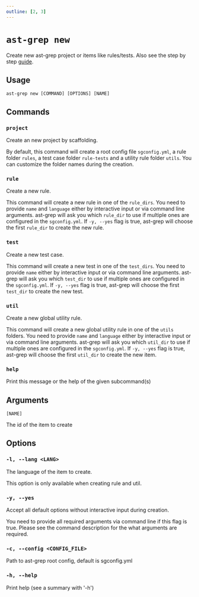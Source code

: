 ```yaml
---
outline: [2, 3]
---
```


# `ast-grep new`

Create new ast-grep project or items like rules/tests. Also see the step by step [guide](/guide/scan-project.html).

## Usage

```shell
ast-grep new [COMMAND] [OPTIONS] [NAME]
```

## Commands

### `project`

Create an new project by scaffolding.

By default, this command will create a root config file `sgconfig.yml`,
a rule folder `rules`, a test case folder `rule-tests` and a utility rule folder `utils`.
You can customize the folder names during the creation.

### `rule`

Create a new rule.

This command will create a new rule in one of the `rule_dirs`.
You need to provide `name` and `language` either by interactive input or via command line arguments.
ast-grep will ask you which `rule_dir` to use if multiple ones are configured in the `sgconfig.yml`.
If `-y, --yes` flag is true, ast-grep will choose the first `rule_dir` to create the new rule.

### `test`

Create a new test case.

This command will create a new test in one of the `test_dirs`.
You need to provide `name` either by interactive input or via command line arguments.
ast-grep will ask you which `test_dir` to use if multiple ones are configured in the `sgconfig.yml`.
If `-y, --yes` flag is true, ast-grep will choose the first `test_dir` to create the new test.

### `util`

Create a new global utility rule.

This command will create a new global utility rule in one of the `utils` folders.
You need to provide `name` and `language` either by interactive input or via command line arguments.
ast-grep will ask you which `util_dir` to use if multiple ones are configured in the `sgconfig.yml`.
If `-y, --yes` flag is true, ast-grep will choose the first `util_dir` to create the new item.

### `help`

Print this message or the help of the given subcommand(s)

## Arguments

`[NAME]`

The id of the item to create

## Options

### `-l, --lang <LANG>`

The language of the item to create.

This option is only available when creating rule and util.

### `-y, --yes`

Accept all default options without interactive input during creation.

You need to provide all required arguments via command line if this flag is true. Please see the command description for the what arguments are required.

### `-c, --config <CONFIG_FILE>`

Path to ast-grep root config, default is sgconfig.yml

### `-h, --help`

Print help (see a summary with '-h')
